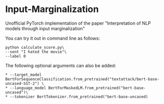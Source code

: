 # Input-Marginalization
Unofficial PyTorch implementation of the paper "Interpretation of NLP models through input marginalization"


You can try it out in command line as follows:

```
python calculate_score.py\ 
--sent "I hated the movie"\
--label 0 
```
The following optional arguments can also be added:
```
* --target_model BertForSequenceClassification.from_pretrained("textattack/bert-base-uncased-SST-2") \
* --language_model BertForMaskedLM.from_pretrained("bert-base-uncased")\
* --tokenizer BertTokenizer.from_pretrained("bert-base-uncased)
```

